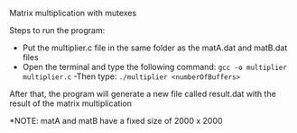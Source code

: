 Matrix multiplication with mutexes

Steps to run the program:
- Put the multiplier.c file in the same folder as the matA.dat and matB.dat files
- Open the terminal and type the following command: ```gcc -o multiplier multiplier.c```
-Then type: ```./multiplier <numberOfBuffers>```

After that, the program will generate a new file called result.dat with the result of the matrix multiplication

*NOTE: matA and matB have a fixed size of 2000 x 2000
